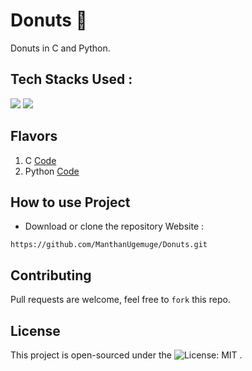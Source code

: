 # Donuts 🍩
Donuts in C and Python.

## Tech Stacks Used :

<a target="_blank" href="https://www.w3schools.in/c-tutorial/"><img src="https://img.shields.io/badge/C-00599C?style=for-the-badge&logo=c&logoColor=white"></img></a>
<a target="_blank" href="https://www.python.org/"><img src="https://img.shields.io/badge/Python-14354C?style=for-the-badge&logo=python&logoColor=white"></img></a>


## Flavors

1. C [Code](https://github.com/ManthanUgemuge/Donuts/blob/main/donut.c)
2. Python [Code](https://github.com/ManthanUgemuge/Donuts/blob/main/donut.py)

## How to use Project

- Download or clone the repository Website : 
```
https://github.com/ManthanUgemuge/Donuts.git
```


## Contributing

Pull requests are welcome, feel free to ```fork``` this repo.

## License

This project is open-sourced under the ![License: MIT](https://img.shields.io/badge/License-MIT-blue.svg) .

